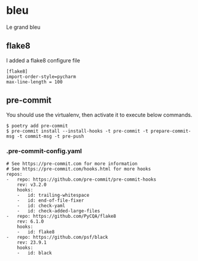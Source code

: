 # bleu
Le grand bleu

## flake8
I added a flake8 configure file
```
[flake8]
import-order-style=pycharm
max-line-length = 100
```

## pre-commit
You should use the virtualenv, then activate it to execute below commands.
```
$ poetry add pre-commit
$ pre-commit install --install-hooks -t pre-commit -t prepare-commit-msg -t commit-msg -t pre-push
```

### .pre-commit-config.yaml
```
# See https://pre-commit.com for more information
# See https://pre-commit.com/hooks.html for more hooks
repos:
-   repo: https://github.com/pre-commit/pre-commit-hooks
    rev: v3.2.0
    hooks:
    -   id: trailing-whitespace
    -   id: end-of-file-fixer
    -   id: check-yaml
    -   id: check-added-large-files
-   repo: https://github.com/PyCQA/flake8
    rev: 6.1.0
    hooks:
    -   id: flake8
-   repo: https://github.com/psf/black
    rev: 23.9.1
    hooks:
    -   id: black
```
